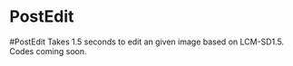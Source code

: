 # PostEdit
#PostEdit Takes 1.5 seconds to edit an given image based on LCM-SD1.5. Codes coming soon.
